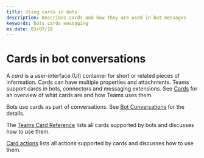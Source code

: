 ```yaml
---
title: Using cards in bots
description: Describes cards and how they are used in bot messages
keywords: bots cards messaging
ms.date: 03/07/18
---
```

# Cards in bot conversations

A *card* is a user-interface (UI) container for short or related pieces of information. Cards can have multiple properties and attachments. Teams support cards in bots, connectors and messaging extensions. See [Cards](~/concepts/cards/cards) for an overview of what cards are and how Teams uses them.

Bots use cards as part of conversations. See [Bot Conversations](~/concepts/bots/bots-conversations) for the details.

The [Teams Card Reference](~/concepts/cards/cards-reference) lists all cards supported by bots and discusses how to use them.

[Card actions](~/concepts/cards/cards-actions) lists all actions supported by cards and discusses how to use them.